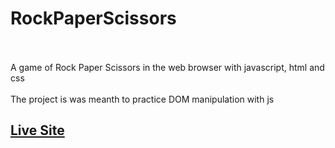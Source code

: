 # RockPaperScissors
<p>
  <br></br>
  A game of Rock Paper Scissors in the web browser with javascript, html and css
  <br></br>
  The project is was meanth to practice DOM manipulation with js
</p>
<a href="https://shanmehr.github.io/RockPaperScissors"><h2>Live Site</h2></a>
